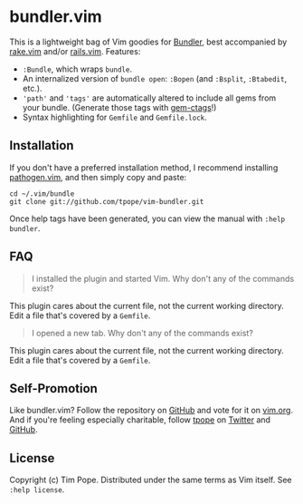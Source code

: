 # bundler.vim

This is a lightweight bag of Vim goodies for
[Bundler](http://gembundler.com), best accompanied by
[rake.vim](https://github.com/tpope/vim-rake) and/or
[rails.vim](https://github.com/tpope/vim-rails).  Features:

* `:Bundle`, which wraps `bundle`.
* An internalized version of `bundle open`: `:Bopen` (and `:Bsplit`,
  `:Btabedit`, etc.).
* `'path'` and `'tags'` are automatically altered to include all gems
  from your bundle.  (Generate those tags with
  [gem-ctags](https://github.com/tpope/gem-ctags)!)
* Syntax highlighting for `Gemfile` and `Gemfile.lock`.

## Installation

If you don't have a preferred installation method, I recommend
installing [pathogen.vim](https://github.com/tpope/vim-pathogen), and
then simply copy and paste:

    cd ~/.vim/bundle
    git clone git://github.com/tpope/vim-bundler.git

Once help tags have been generated, you can view the manual with
`:help bundler`.

## FAQ

> I installed the plugin and started Vim.  Why don't any of the commands
> exist?

This plugin cares about the current file, not the current working
directory.  Edit a file that's covered by a `Gemfile`.

> I opened a new tab.  Why don't any of the commands exist?

This plugin cares about the current file, not the current working
directory.  Edit a file that's covered by a `Gemfile`.

## Self-Promotion

Like bundler.vim? Follow the repository on
[GitHub](https://github.com/tpope/vim-bundler) and vote for it on
[vim.org](http://www.vim.org/scripts/script.php?script_id=4280).  And if
you're feeling especially charitable, follow [tpope](http://tpo.pe/) on
[Twitter](http://twitter.com/tpope) and
[GitHub](https://github.com/tpope).

## License

Copyright (c) Tim Pope.  Distributed under the same terms as Vim itself.
See `:help license`.

